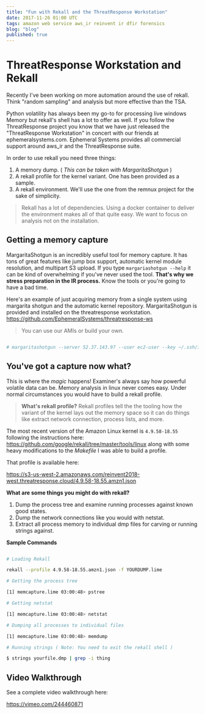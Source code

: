 ```yaml
---
title: "Fun with Rekall and the ThreatResponse Workstation"
date: 2017-11-26 01:00 UTC
tags: amazon web service aws_ir reinvent ir dfir forensics
blog: "blog"
published: true
---
```


# ThreatResponse Workstation and Rekall

Recently I've been working on more automation around the use of rekall.  
Think "random sampling" and analysis but more effective than the TSA.  

Python volatility has always been my go-to for processing live windows Memory
but rekall's shell has a lot to offer as well.  If you follow the ThreatResponse
project you know that we have just released the "ThreatResponse Workstation" in concert
with our friends at ephemeralsystems.com.  Ephemeral Systems provides all commercial
support around aws_ir and the ThreatResponse suite.  

In order to use rekall you need three things:

1. A memory dump.  ( _This can be taken with MargaritaShotgun_ )
2. A rekall profile for the kernel variant.  One has been provided as a sample.
3. A rekall environment.  We'll use the one from the remnux project for the sake of simplicity.

> Rekall has a lot of dependencies.  Using a docker container to deliver the environment
makes all of that quite easy.  We want to focus on analysis not on the installation.  


## Getting a memory capture

MargaritaShotgun is an incredibly useful tool for memory capture.  It has tons of
great features like jump box support, automatic kernel module resolution, and multipart
S3 upload.  If you type `margariashotgun --help` it can be kind of overwhelming if you've
never used the tool.  __That's why we stress preparation in the IR process.__  Know the tools
or you're going to have a bad time.  

Here's an example of just acquiring memory from a single system using margarita shotgun and the
automatic kernel repository.  MargaritaShotgun is provided and installed on the threatresponse workstation.  https://github.com/EphemeralSystems/threatresponse-ws  

> You can use our AMIs or build your own.   

```bash

# margaritashotgun --server 52.37.143.97 --user ec2-user --key ~/.ssh/id_rsa --filename memcapture.lime --repository

```

## You've got a capture now what?  

This is where the _magic_ happens!  Examiner's always say how powerful volatile data can be.
Memory analysis in linux never comes easy.  Under normal circumstances you would have to build a rekall profile.  

> __What's rekall profile?__  Rekall profiles tell the the tooling how the variant of the kernel
lays out the memory space so it can do things like extract network connection, process lists, and
more.  

The most recent version of the Amazon Linux kernel is `4.9.58-18.55` following the instructions
here: https://github.com/google/rekall/tree/master/tools/linux along with some heavy modifications
to the _Makefile_ I was able to build a profile.  

That profile is available here:

https://s3-us-west-2.amazonaws.com/reinvent2018-west.threatresponse.cloud/4.9.58-18.55.amzn1.json

__What are some things you might do with rekall?__

1.  Dump the process tree and examine running processes against known good states.  
2.  Dump the network connections like you would with netstat.
3.  Extract all process memory to individual dmp files for carving or running strings against.

__Sample Commands__

```bash

# Loading Rekall

rekall --profile 4.9.58-18.55.amzn1.json -f YOURDUMP.lime

# Getting the process tree

[1] memcapture.lime 03:00:48> pstree

# Getting netstat

[1] memcapture.lime 03:00:48> netstat

# Dumping all processes to individual files

[1] memcapture.lime 03:00:48> memdump

# Running strings ( Note: You need to exit the rekall shell )

$ strings yourfile.dmp | grep -i thing

```

## Video Walkthrough

See a complete video walkthrough here:

https://vimeo.com/244460871
